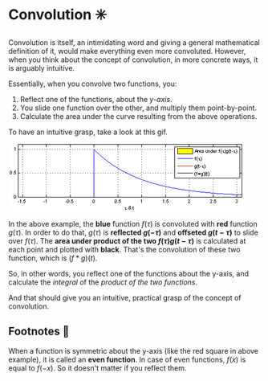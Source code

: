 # Convolution ✳️
Convolution is itself, an intimidating word and giving a general mathematical definition of it, would make everything even more convoluted. However, when you think about the concept of convolution, in more concrete ways, it is arguably intuitive.

Essentially, when you convolve two functions, you:
1. Reflect one of the functions, about the _y-axis_.
2. You slide one function over the other, and multiply them point-by-point.
3. Calculate the area under the curve resulting from the above operations.

To have an intuitive grasp, take a look at this gif. 

![](https://github.com/kevmasajedi/And-DSP-for-All/blob/main/Fundamentals_of_Linear_Systems/convolution/c1.gif?raw=true)

In the above example, the __blue__ function $f(\tau)$ is convoluted with __red__ function $g(\tau)$. In order to do that, $g(\tau)$ is __reflected $g(-\tau)$__ and __offseted $g(t-\tau)$__ to slide over $f(\tau)$. The __area under product of the two $f(\tau)g(t-\tau)$__ is calculated at each point and plotted with __black__. That's the convolution of these two function, which is $(f*g)(t)$.

So, in other words, you reflect one of the functions about the y-axis, and calculate the _integral_ of the _product of the two functions_. 

And that should give you an intuitive, practical grasp of the concept of convolution.

## Footnotes 📝
When a function is symmetric about the y-axis (like the red square in above example), it is called an __even function__. In case of even functions, $f(x)$ is equal to $f(-x)$. So it doesn't matter if you reflect them.